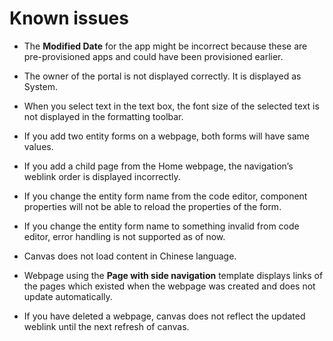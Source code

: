 # Known issues

-   The **Modified Date** for the app might be incorrect because these are pre-provisioned apps and could have been provisioned earlier.

-   The owner of the portal is not displayed correctly. It is displayed as System.

-   When you select text in the text box, the font size of the selected text is not displayed in the formatting toolbar.

-   If you add two entity forms on a webpage, both forms will have same values.

-   If you add a child page from the Home webpage, the navigation’s weblink order is displayed incorrectly.

-   If you change the entity form name from the code editor, component properties will not be able to reload the properties of the form.

-   If you change the entity form name to something invalid from code editor, error handling is not supported as of now.

-   Canvas does not load content in Chinese language.

-   Webpage using the **Page with side navigation** template displays links of the pages which existed when the webpage was created and does not update automatically.

-   If you have deleted a webpage, canvas does not reflect the updated weblink until the next refresh of canvas.

